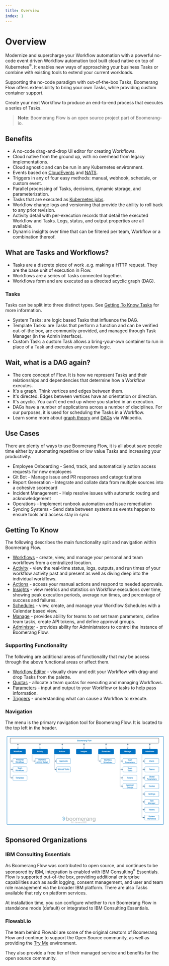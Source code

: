 ```yaml
---
title: Overview
index: 1
---
```


# Overview

Modernize and supercharge your Workflow automation with a powerful no-code event driven Workflow automation tool built cloud native on top of Kubernetes<sup>®</sup>. It enables new ways of approaching your business Tasks or combine with existing tools to extend your current workloads.

Supporting the no-code paradigm with out-of-the-box Tasks, Boomerang Flow offers extensibility to bring your own Tasks, while providing custom container support. 

Create your next Workflow to produce an end-to-end process that executes a series of Tasks. 

> **Note**: Boomerang Flow is an open source project part of Boomerang-io.

## Benefits

* A no-code drag-and-drop UI editor for creating Workflows.
* Cloud native from the ground up, with no overhead from legacy implementations.
* Cloud agnostic and can be run in any Kubernetes environment.
* Events based on [CloudEvents](https://cloudevents.io) and [NATS](https://nats.io).
* Triggers in any of four easy methods: manual, webhook, schedule, or custom event.
* Parallel processing of Tasks, decisions, dynamic storage, and parameterization. 
* Tasks that are executed as [Kubernetes jobs](https://kubernetes.io/docs/concepts/workloads/controllers/job/).
* Workflow change logs and versioning that provide the ability to roll back to any prior revision.
* Activity detail with per-execution records that detail the executed Workflow and Tasks. Logs, status, and output properties are all available.
* Dynamic insights over time that can be filtered per team, Workflow or a combination thereof.

## What are Tasks and Workflows?

- Tasks are a discrete piece of work .e.g. making a HTTP request. They are the base unit of execution in Flow. 
- Workflows are a series of Tasks connected together.
- Workflows form and are executed as a directed acyclic graph (DAG).

### Tasks

Tasks can be split into three distinct types. See [Getting To Know Tasks](/docs/boomerang-flow/getting-to-know/tasks) for more information.

* System Tasks: are logic based Tasks that influence the DAG.
* Template Tasks: are Tasks that perform a function and can be verified out-of-the box, are community-provided, and managed through Task Manager (in the Admin interface).
* Custom Task: a custom Task allows a bring-your-own container to run in place of a Task and executes any custom logic.

## Wait, what is a DAG again?

- The core concept of Flow. It is how we represent Tasks and their relationships and dependencies that determine how a Workflow executes.
- It's a graph. Think vertices and edges between them.
- It's directed. Edges between vertices have an orientation or direction.
- It's acyclic. You can't end end up where you started in an execution.
- DAGs have a number of applications across a number of disciplines. For our purposes, it is used for scheduling the Tasks in a Workflow.
- Learn some more about [graph theory](https://en.wikipedia.org/wiki/Graph_theory) and [DAGs](https://en.wikipedia.org/wiki/Directed_acyclic_graph) via Wikipedia. 

## Use Cases

There are plenty of ways to use Boomerang Flow, it is all about save people time either by automating repetitive or low value Tasks and increasing your productivity.

* Employee Onboarding - Send, track, and automatically action access requests for new employees
* Git Bot - Manage issue and PR responses and categorizations
* Report Generation - Integrate and collate data from multiple sources into a cohesive scorecard
* Incident Management - Help resolve issues with automatic routing and acknowledgement
* Operations - Implement runbook automation and issue remediation 
* Syncing Systems - Send data between systems as events happen to ensure tools and access stay in sync

## Getting To Know

The following describes the main functionality split and navigation within Boomerang Flow.

- [Workflows](/docs/boomerang-flow/getting-to-know/workflows) - create, view, and manage your personal and team workflows from a centralized location.
- [Activity](/docs/boomerang-flow/getting-to-know/activity) - view the real-time status, logs, outputs, and run times of your workflow activity past and present as well as diving deep into the individual workflows.
- [Actions](/docs/boomerang-flow/getting-to-know/actions) - access your manual actions and respond to needed approvals.
- [Insights](/docs/boomerang-flow/getting-to-know/insights) - view metrics and statistics on Workflow executions over time, showing peak execution periods, average run times, and percentage of success and failures.
- [Schedules](/docs/boomerang-flow/getting-to-know/schedules) - view, create, and manage your Workflow Schedules with a Calendar based view.
- [Manage](/docs/boomerang-flow/getting-to-know/manage) - provides ability for teams to set set team parameters, define team tasks, create API tokens, and define approval groups.
- [Administer](/docs/boomerang-flow/getting-to-know/administer) - provides ability for Administrators to control the instance of Boomerang Flow.

### Supporting Functionality

The following are additional areas of functionality that may be access through the above functional areas or affect them.

- [Workflow Editor](/docs/boomerang-flow/how-to-guide/workflow-editor) - visually draw and edit your Workflow with drag-and drop Tasks from the palette.
- [Quotas](/docs/boomerang-flow/getting-to-know/quotas) - allocate a team quotas for executing and managing Workflows.
- [Parameters](/docs/boomerang-flow/getting-to-know/parameters) - input and output to your Workflow or tasks to help pass information.
- [Triggers](/docs/boomerang-flow/getting-to-know/triggers) - understanding what can cause a Workflow to execute.

### Navigation

The menu is the primary navigation tool for Boomerang Flow. It is located to the top left in the header.

![Boomerang Flow Navigation](./assets/img/navigating.png)

## Sponsored Organizations

### IBM Consulting Essentials

As Boomerang Flow was contributed to open source, and continues to be sponsored by IBM, integration is enabled with IBM Consulting<sup>®</sup> Essentials. Flow is supported out-of-the box, providing additional enterprise capabilities such as audit logging, consent management, and user and team role management via the broader IBM platform. There are also Tasks available that rely on platform services. 

At installation time, you can configure whether to run Boomerang Flow in standalone mode (default) or integrated to IBM Consulting Essentials.

### Flowabl.io

The team behind Flowabl are some of the original creators of Boomerang Flow and continue to support the Open Source community, as well as providing the [Try Me](https://try.useboomerang.io/flow/apps/flow) environment.

They also provide a free tier of their managed service and benefits for the open source community.